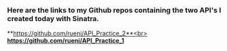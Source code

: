 ### Here are the links to my Github repos containing the two API's I created today with Sinatra.<br>

**https://github.com/rueni/API_Practice_2**<br>
**https://github.com/rueni/API_Practice_1**
